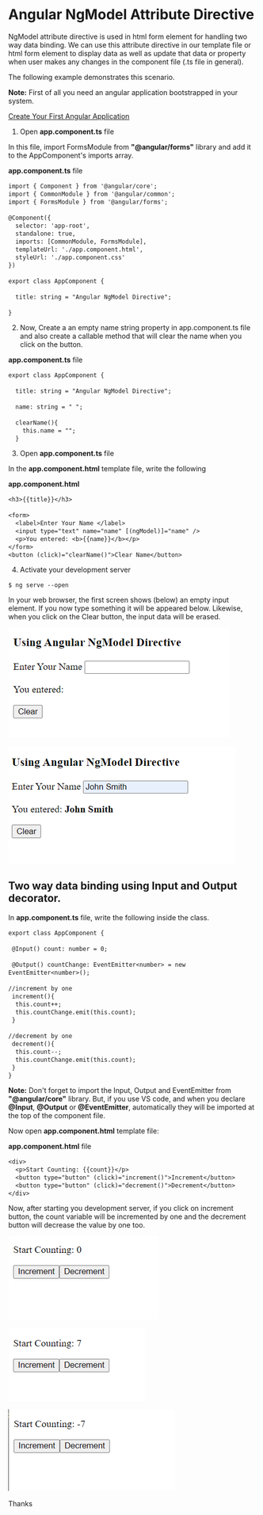 # Angular NgModel Attribute Directive

NgModel attribute directive is used in html form element for handling two way data binding. We can use this attribute directive in our template file or html form element to display data as well as update that data or property when user makes any changes in the component file (.ts file in general).

The following example demonstrates this scenario.

**Note:** First of all you need an angular application bootstrapped in your system.

[Create Your First Angular Application](https://javaondemand.com/create-your-first-angular-application/)


1. Open **app.component.ts** file

In this file, import FormsModule from **"@angular/forms"** library and add it to the AppComponent's imports array.

**app.component.ts** file
```
import { Component } from '@angular/core';
import { CommonModule } from '@angular/common';
import { FormsModule } from '@angular/forms';

@Component({
  selector: 'app-root',
  standalone: true,
  imports: [CommonModule, FormsModule],
  templateUrl: './app.component.html',
  styleUrl: './app.component.css'
})

export class AppComponent {

  title: string = "Angular NgModel Directive";

}
```

2. Now, Create a an empty name string property in app.component.ts file and also create a callable method that will clear the name when you click on the button.

**app.component.ts** file

```
export class AppComponent {

  title: string = "Angular NgModel Directive";
  
  name: string = " ";

  clearName(){
    this.name = "";
  }
```

3. Open **app.component.ts** file

In the **app.component.html** template file, write the following

**app.component.html**

```
<h3>{{title}}</h3>

<form>
  <label>Enter Your Name </label>
  <input type="text" name="name" [(ngModel)]="name" />
  <p>You entered: <b>{{name}}</b></p>
</form>
<button (click)="clearName()">Clear Name</button>
```

4. Activate your development server

```
$ ng serve --open
```

In your web browser, the first screen shows (below) an empty input element. If you now type something it will be appeared below. Likewise, when you click on the Clear button, the input data will be erased.


![alt text](image1.png)

![alt text](image2.png)


## Two way data binding using Input and Output decorator.

In **app.component.ts** file, write the following inside the class.

```
export class AppComponent {

 @Input() count: number = 0;

 @Output() countChange: EventEmitter<number> = new EventEmitter<number>();

//increment by one
 increment(){
  this.count++;
  this.countChange.emit(this.count);
 }

//decrement by one
 decrement(){
  this.count--;
  this.countChange.emit(this.count);
 }
}
```

**Note:** Don't forget to import the Input, Output and EventEmitter from **"@angular/core"** library. But, if you use VS code, and when you declare **@Input**, **@Output** or **@EventEmitter**, automatically they will be imported at the top of the component file.

Now open **app.component.html** template file:

**app.component.html** file

```
<div>
  <p>Start Counting: {{count}}</p>
  <button type="button" (click)="increment()">Increment</button>
  <button type="button" (click)="decrement()">Decrement</button>
</div>
```

Now, after starting you development server, if you click on increment button, the count variable will be incremented by one and the decrement button will decrease the value by one too.

![alt text](image3.png)

![alt text](image5.png)

![alt text](image4.png)


Thanks